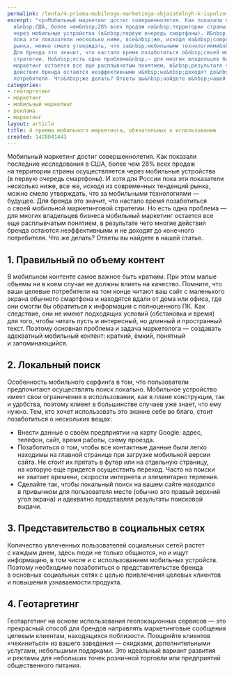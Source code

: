 ```yaml
---
permalink: /lenta/4-priema-mobilnogo-marketinga-objazatelnyh-k-ispolzovaniju
excerpt: "<p>Мобильный маркетинг достиг совершеннолетия. Как показали последние исследования
  в&nbsp;США, более чем&nbsp;28% всех продаж на&nbsp;территории страны осуществляется
  через мобильные устройства (в&nbsp;первую очередь смартфоны). И&nbsp;хотя для России
  пока эти показатели несколько ниже, все&nbsp;же, исходя из&nbsp;современных тенденций
  рынка, можно смело утверждать, что за&nbsp;мобильными технологиями&nbsp;— будущее.
  Для бренда это значит, что настало время позаботиться о&nbsp;своей мобильной маркетинговой
  стратегии. Но&nbsp;есть одна проблема&nbsp;— для многих владельцев бизнеса мобильный
  маркетинг остается все еще расплывчатым понятием, в&nbsp;результате чего многие
  действия бренда остаются неэффективными и&nbsp;не&nbsp;доходят до&nbsp;конечного
  потребителя. Что&nbsp;же делать? Ответы вы&nbsp;найдете в&nbsp;нашей статье.</p>"
categories:
- геотаргетинг
- маркетинг
- мобильный маркетинг
- реклама
- маркетинг
layout: article
title: 4 приема мобильного маркетинга, обязательных к использованию
created: 1428041443
---
```

<p>Мобильный маркетинг достиг совершеннолетия. Как показали последние исследования в&nbsp;США, более чем&nbsp;28% всех продаж на&nbsp;территории страны осуществляется через мобильные устройства (в&nbsp;первую очередь смартфоны). И&nbsp;хотя для России пока эти показатели несколько ниже, все&nbsp;же, исходя из&nbsp;современных тенденций рынка, можно смело утверждать, что за&nbsp;мобильными технологиями&nbsp;— будущее. Для бренда это значит, что настало время позаботиться о&nbsp;своей мобильной маркетинговой стратегии. Но&nbsp;есть одна проблема&nbsp;— для многих владельцев бизнеса мобильный маркетинг остается все еще расплывчатым понятием, в&nbsp;результате чего многие действия бренда остаются неэффективными и&nbsp;не&nbsp;доходят до&nbsp;конечного потребителя. Что&nbsp;же делать? Ответы вы&nbsp;найдете в&nbsp;нашей статье.</p>
<h2>1. Правильный по&nbsp;объему контент</h2>
<p>В&nbsp;мобильном контенте самое важное быть кратким. При этом малые объемы ни&nbsp;в&nbsp;коем случае не&nbsp;должны влиять на&nbsp;качество. Помните, что ваши целевые потребители на&nbsp;том конце читают ваш сайт с&nbsp;маленького экрана обычного смартфона и&nbsp;находятся вдали от&nbsp;дома или офиса, где они смогли&nbsp;бы обратиться к&nbsp;информации с&nbsp;полноценного ПК. Как следствие, они не&nbsp;имеют подходящих условий (обстановка и&nbsp;время) для того, чтобы читать пусть и&nbsp;интересный, но&nbsp;длинный и&nbsp;пространный текст. Поэтому основная проблема и&nbsp;задача маркетолога&nbsp;— создавать адекватный мобильный контент: краткий, ёмкий, понятный и&nbsp;запоминающийся.</p>
<h2>2. Локальный поиск</h2>
<p>Особенность мобильного серфинга в&nbsp;том, что пользователи предпочитают осуществлять поиск локально. Мобильное устройство имеет свои ограничения в&nbsp;использовании, как в&nbsp;плане конструкции, так и&nbsp;удобства, поэтому клиент в&nbsp;большинстве случаев уже знает, что ему нужно. Тем, кто хочет использовать это знание себе во&nbsp;благо, стоит позаботиться о&nbsp;нескольких вещах:</p>
<p>
	<ul>
		<li><span>Внести данные о</span>&nbsp;<span>своём предприятии на</span>&nbsp;<span>карту Google: адрес, телефон, сайт, время работы, схем</span><span>у проезда.</span></li>
		<li><span>Позаботиться о</span>&nbsp;<span>том, чтобы все контактные данные были легко находимы на</span>&nbsp;<span>главной странице при загрузке мобильной версии сайта. Не</span>&nbsp;<span>стоит их</span>&nbsp;<span>прятать в</span>&nbsp;<span>футер или на</span>&nbsp;<span>отдельную страницу, на</span>&nbsp;<span>которую еще придется осуществить переход. Часто на</span>&nbsp;<span>поиски не</span>&nbsp;<span>хватает времени, скорости интернета и</span>&nbsp;<span>элементарно терпения.</span></li>
		<li><span>Сделайте так, чтобы локальный поиск на</span>&nbsp;<span>вашем сайте находился в</span>&nbsp;<span>привычном для пользователя месте (обычно это правый верхний угол экрана) и</span>&nbsp;<span>адекватно представлял результаты поисковой выдачи.</span></li>
	</ul>
</p>
<h2>3. Представительство в&nbsp;социальных сетях</h2>
<p>Количество увлеченных пользователей социальных сетей растет с&nbsp;каждым днем, здесь люди не&nbsp;только общаются, но&nbsp;и&nbsp;ищут информацию, в&nbsp;том числе и&nbsp;с&nbsp;использованием мобильных устройств. Поэтому необходимо позаботиться о&nbsp;представительстве бренда в&nbsp;основных социальных сетях с&nbsp;целью привлечения целевых клиентов и&nbsp;повышения узнаваемости продукта.</p>
<h2>4. Геотаргетинг</h2>
<p>Геотаргетинг на&nbsp;основе использования геолокационных сервисов&nbsp;— это прекрасный способ для брендов направлять маркетинговые сообщения целевым клиентам, находящихся поблизости. Поощряйте клиентов «чекиниться» из&nbsp;вашего заведения&nbsp;— скидками, дополнительными услугами, небольшими подарками. Это идеальный вариант развития и&nbsp;рекламы для небольших точек розничной торговли или предприятий общественного питания.</p>
